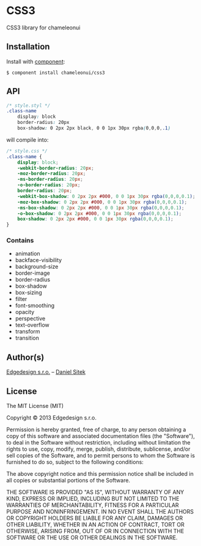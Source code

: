 # CSS3

CSS3 library for chameleonui

## Installation

Install with [component](https://github.com/component/component):

    $ component install chameleonui/css3

## API

```css
/* style.styl */
.class-name
    display: block
    border-radius: 20px
    box-shadow: 0 2px 2px black, 0 0 1px 30px rgba(0,0,0,.1)
```

will compile into:

```css
/* style.css */
.class-name {
    display: block;
    -webkit-border-radius: 20px;
    -moz-border-radius: 20px;
    -ms-border-radius: 20px;
    -o-border-radius: 20px;
    border-radius: 20px;
    -webkit-box-shadow: 0 2px 2px #000, 0 0 1px 30px rgba(0,0,0,0.1);
    -moz-box-shadow: 0 2px 2px #000, 0 0 1px 30px rgba(0,0,0,0.1);
    -ms-box-shadow: 0 2px 2px #000, 0 0 1px 30px rgba(0,0,0,0.1);
    -o-box-shadow: 0 2px 2px #000, 0 0 1px 30px rgba(0,0,0,0.1);
    box-shadow: 0 2px 2px #000, 0 0 1px 30px rgba(0,0,0,0.1);
}
```

### Contains

* animation
* backface-visibility
* background-size
* border-image
* border-radius
* box-shadow
* box-sizing
* filter
* font-smoothing
* opacity
* perspective
* text-overflow
* transform
* transition


## Author(s)

[Edgedesign s.r.o.](http://www.edgedesing.cz) – [Daniel Sitek](https://github.com/danielsitek)

## License

The MIT License (MIT)

Copyright © 2013 Edgedesign s.r.o.

Permission is hereby granted, free of charge, to any person obtaining a copy
of this software and associated documentation files (the "Software"), to deal
in the Software without restriction, including without limitation the rights
to use, copy, modify, merge, publish, distribute, sublicense, and/or sell
copies of the Software, and to permit persons to whom the Software is
furnished to do so, subject to the following conditions:

The above copyright notice and this permission notice shall be included in
all copies or substantial portions of the Software.

THE SOFTWARE IS PROVIDED "AS IS", WITHOUT WARRANTY OF ANY KIND, EXPRESS OR
IMPLIED, INCLUDING BUT NOT LIMITED TO THE WARRANTIES OF MERCHANTABILITY,
FITNESS FOR A PARTICULAR PURPOSE AND NONINFRINGEMENT. IN NO EVENT SHALL THE
AUTHORS OR COPYRIGHT HOLDERS BE LIABLE FOR ANY CLAIM, DAMAGES OR OTHER
LIABILITY, WHETHER IN AN ACTION OF CONTRACT, TORT OR OTHERWISE, ARISING FROM,
OUT OF OR IN CONNECTION WITH THE SOFTWARE OR THE USE OR OTHER DEALINGS IN
THE SOFTWARE.
